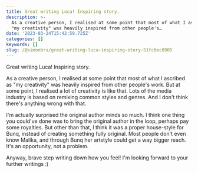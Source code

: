 ```yaml
---
title: Great writing Luca! Inspiring story.
description: >-
  As a creative person, I realised at some point that most of what I ascribed as
  "my creativity" was heavily inspired from other people's…
date: '2023-03-24T15:42:59.725Z'
categories: []
keywords: []
slug: /@simonbrs/great-writing-luca-inspiring-story-51fc0ec8905
---
```


Great writing Luca! Inspiring story.

As a creative person, I realised at some point that most of what I ascribed as "my creativity" was heavily inspired from other people's work. But at some point, I realised a lot of creativity is like that. Lots of the media industry is based on remixing common styles and genres. And I don't think there's anything wrong with that.

I'm actually surprised the original author minds so much. I think one thing you could've done was to bring the original author in the loop, perhaps pay some royalties. But other than that, I think it was a proper house-style for Bunq, instead of creating something fully original. Most people don't even know Malika, and through Bunq her artstyle could get a way bigger reach. It's an opportunity, not a problem.

Anyway, brave step writing down how you feel! I'm looking forward to your further writings :)